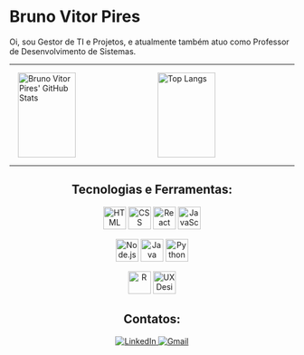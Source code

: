 # Bruno Vitor Pires

Oi, sou Gestor de TI e Projetos, e atualmente também atuo como Professor de Desenvolvimento de Sistemas.

---

<div style="display: flex; justify-content: center; align-items: center; gap: 20px;">
  <img src="https://github-readme-stats.vercel.app/api?username=brunovitorp&show_icons=true&theme=dark" alt="Bruno Vitor Pires' GitHub Stats" style="width: 45%; height: 150px;" />
  <img src="https://github-readme-stats.vercel.app/api/top-langs/?username=brunovitorp&layout=compact&theme=dark" alt="Top Langs" style="width: 45%; height: 150px;" />
</div>

---

<h2 align="center">Tecnologias e Ferramentas:</h2>

<p align="center">
  <img src="https://cdn.jsdelivr.net/gh/devicons/devicon/icons/html5/html5-original.svg" alt="HTML" width="40" height="40"/>
  <img src="https://cdn.jsdelivr.net/gh/devicons/devicon/icons/css3/css3-original.svg" alt="CSS" width="40" height="40"/>
  <img src="https://cdn.jsdelivr.net/gh/devicons/devicon/icons/react/react-original.svg" alt="React" width="40" height="40"/>
  <img src="https://cdn.jsdelivr.net/gh/devicons/devicon/icons/javascript/javascript-original.svg" alt="JavaScript" width="40" height="40"/>
</p>

<p align="center">
  <img src="https://cdn.jsdelivr.net/gh/devicons/devicon/icons/nodejs/nodejs-original.svg" alt="Node.js" width="40" height="40"/>
  <img src="https://cdn.jsdelivr.net/gh/devicons/devicon/icons/java/java-original.svg" alt="Java" width="40" height="40"/>
  <img src="https://cdn.jsdelivr.net/gh/devicons/devicon/icons/python/python-original.svg" alt="Python" width="40" height="40"/>
</p>

<p align="center">
  <img src="https://cdn.jsdelivr.net/gh/devicons/devicon/icons/r/r-original.svg" alt="R" width="40" height="40"/>
  <img src="https://cdn.jsdelivr.net/gh/devicons/devicon/icons/photoshop/photoshop-plain.svg" alt="UX Design" width="40" height="40"/>
</p>

<h2 align="center">Contatos:</h2>

<p align="center">
  <a href="https://www.linkedin.com/in/bruno-vitor-p-495214135/">
    <img alt="LinkedIn" src="https://img.shields.io/badge/-LinkedIn-%230077B5.svg?style=flat-square&logo=linkedin&logoColor=white" />
  </a>
  <a href="mailto:bvpn20@gmail.com">
    <img alt="Gmail" src="https://img.shields.io/badge/-Gmail-%23D14836.svg?style=flat-square&logo=gmail&logoColor=white" />
  </a>
</p>
